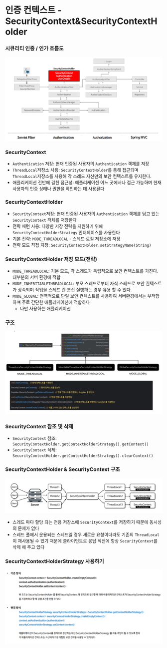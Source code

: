 # 인증 컨텍스트 - SecurityContext&SecurityContextHolder

### 시큐리티 인증 / 인가 흐름도

![4.png](Image%2F4.png)

### SecurityContext

- `Authentication` 저장: 현재 인증된 사용자의 `Authentication` 객체를 저장 
- `ThreadLocal`저장소 사용: `SecurityContextHolder`를 통해 접근되며 `ThreadLocal`저장소를 사용해 
  각 스레드 자신만의 보안 컨텍스트를 유지한다.
- 애플리케이션 전반에 걸친 접근성: 애플리케이션 어느 곳에서나 접근 가능하며 현재 사용자의 인증 상태나 권한을 확인하는 데 사용된다 

### SecurityContextHolder

- `SecurityContext`저장: 현재 인증된 사용자의 `Authentication` 객체를 담고 있는 `SecurityContext` 객체를 저장한다
- 전략 패턴 사용: 다양한 저장 전략을 지원하기 위해 `SecurityContextHolderStrategy` 인터페이스를 사용한다 
- 기본 전략: `MODE_THREADLOCAL` - 스레드 로컬 저장소에 저장 
- 전략 모드 직접 지정: `SecurityContextHolder.setStrategyName(String)`

### SecurityContextHolder 저장 모드(전략)

- `MODE_THREADLOCAL`: 기본 모드, 각 스레드가 독립적으로 보안 컨텍스트를 가진다. 대부분의 서버 환경에 적합 
- `MODE_INHERITABLETHREADLOCAL`: 부모 스레드로부터 자식 스레드로 보안 컨텍스트가 상속되며 작업을 스레드 간 
  분산 실행하는 경우 유용 할 수 있다. 
- `MODE_GLOBAL`: 전역적으로 단일 보안 컨텍스트를 사용하여 서버환경에서는 부적합하며 주로 간단한 애플레케이션에 적합하다 
  - 나만 사용하는 애플리케이션 

### 구조 

![5.png](Image%2F5.png)

### SecurityContext 참조 및 삭제 

- `SecurityContext` 참조: `SecurityContextHolder.getContextHolderStrategy().getContext()`
- `SecurityContext` 삭제: `SecurityContextHolder.getContextHolderStrategy().clearContext()`

### SecurityContextHolder & SecurityContext 구조 

![6.png](Image%2F6.png)
- 스레드 마다 할당 되는 전용 저장소에 `SecurityContext`를 저장하기 때문에 동시성의 문제가 없다
- 스레드 풀에서 운용되는 스레드일 경우 새로운 요청이더라도 기존의 `ThreadLocal`이 재사용될 수 있기 때문에 클라이언트로 
  응답 직전에 항상 `SecurityContext`를 삭제 해 주고 있다

### SecurityContextHolderStrategy 사용하기

![7.png](Image%2F7.png)


